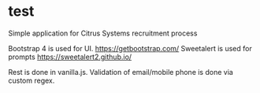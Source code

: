 # test
Simple application for Citrus Systems recruitment process

Bootstrap 4 is used for UI. https://getbootstrap.com/
Sweetalert is used for prompts https://sweetalert2.github.io/

Rest is done in vanilla.js. Validation of email/mobile phone is done via custom regex.
